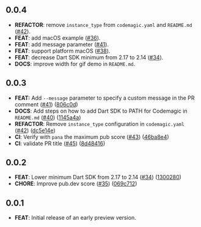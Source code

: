 ## 0.0.4

 - **REFACTOR**: remove `instance_type` from `codemagic.yaml` and `README.md` ([#42](https://github.com/nilsreichardt/codemagic-app-preview/issues/42)).
 - **FEAT**: add macOS example ([#36](https://github.com/nilsreichardt/codemagic-app-preview/issues/36)).
 - **FEAT**: add message parameter ([#41](https://github.com/nilsreichardt/codemagic-app-preview/issues/41)).
 - **FEAT**: support platform macOS ([#38](https://github.com/nilsreichardt/codemagic-app-preview/issues/38)).
 - **FEAT**: decrease Dart SDK minimum from 2.17 to 2.14 ([#34](https://github.com/nilsreichardt/codemagic-app-preview/issues/34)).
 - **DOCS**: improve width for gif demo in `README.md`.

## 0.0.3

* **FEAT:** Add `--message` parameter to specify a custom message in the PR comment ([#41](https://github.com/nilsreichardt/codemagic-app-preview/pull/41)) ([806c0d](https://github.com/nilsreichardt/codemagic-app-preview/commit/806c0d8be381aba973ca1811995782d7853155d2))
* **DOCS**: Add steps on how to add Dart SDK to PATH for Codemagic in `README.md` ([#40](https://github.com/nilsreichardt/codemagic-app-preview/pull/40)) ([1145a4a](https://github.com/nilsreichardt/codemagic-app-preview/commit/1145a4ac7d852e52423bdc675002949422f1d54d)) 
* **REFACTOR**: Remove `instance_type` configuration in `codemagic.yaml` ([#42](https://github.com/nilsreichardt/codemagic-app-preview/pull/42)) ([dc5e14e](https://github.com/nilsreichardt/codemagic-app-preview/commit/dc5e14e0d1cf7c6b4905d0a4ff6c4dcb2992ab4e))
* **CI**: Verify with `pana` the maximum pub score ([#43](https://github.com/nilsreichardt/codemagic-app-preview/pull/43)) ([46ba8e4](https://github.com/nilsreichardt/codemagic-app-preview/commit/46ba8e4d8bf6b8590de7f341769dc2c368b24a45))
* **CI**: validate PR title ([#45](https://github.com/nilsreichardt/codemagic-app-preview/pull/45)) ([8d48416](https://github.com/nilsreichardt/codemagic-app-preview/commit/8d48416cbdfdf7b63dc6f3c0afa0781810e02321))

## 0.0.2

* **FEAT**: Lower minimum Dart SDK from 2.17 to 2.14 ([#34](https://github.com/nilsreichardt/codemagic-app-preview/pull/34)) ([1300280](https://github.com/nilsreichardt/codemagic-app-preview/commit/130028023b2cc406e7b86f0127eb10ecc2054c89))
* **CHORE**: Improve pub.dev score ([#35](https://github.com/nilsreichardt/codemagic-app-preview/pull/35)) ([069c712](https://github.com/nilsreichardt/codemagic-app-preview/commit/069c7120d84fa8b04d4971d90ea934f99ae75c67))

## 0.0.1

* **FEAT**: Initial release of an early preview version.